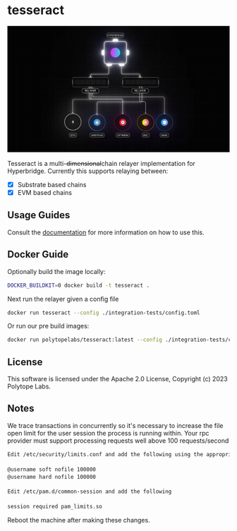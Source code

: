 # tesseract

<img src="assets/relayer.webp" />

Tesseract is a multi-~~dimensional~~chain relayer implementation for Hyperbridge. Currently this supports relaying between:

- [x] Substrate based chains
- [x] EVM based chains

## Usage Guides

Consult the [documentation](https://docs.hyperbridge.network/network/relayer) for more information on how to use this.

## Docker Guide

Optionally build the image locally:

```bash
DOCKER_BUILDKIT=0 docker build -t tesseract .
```

Next run the relayer given a config file

```bash
docker run tesseract --config ./integration-tests/config.toml
```

Or run our pre build images:

```bash
docker run polytopelabs/tesseract:latest --config ./integration-tests/config.toml
```

## License

This software is licensed under the Apache 2.0 License, Copyright (c) 2023 Polytope Labs.

## Notes

We trace transactions in concurrently so it's necessary to increase the file open limit for the user session the process is running within.
Your rpc provider must support processing requests well above 100 requests/second

```markdown
Edit /etc/security/limits.conf and add the following using the appropriate username

@username soft nofile 100000
@username hard nofile 100000

Edit /etc/pam.d/common-session and add the following

session required pam_limits.so
```

Reboot the machine after making these changes.
